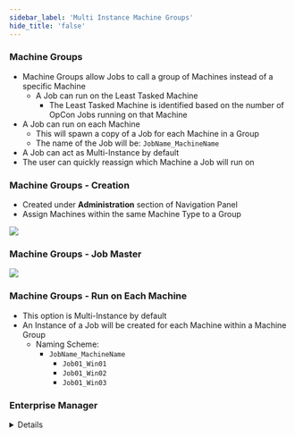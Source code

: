 ```yaml
---
sidebar_label: 'Multi Instance Machine Groups'
hide_title: 'false'
---
```


### Machine Groups

* Machine Groups allow Jobs to call a group of Machines instead of a specific Machine
    * A Job can run on the Least Tasked Machine
        * The Least Tasked Machine is identified based on the number of OpCon Jobs running on that Machine
* A Job can run on each Machine
    * This will spawn a copy of a Job for each Machine in a Group
    * The name of the Job will be: ```JobName_MachineName```
* A Job can act as Multi-Instance by default
* The user can quickly reassign which Machine a Job will run on

### Machine Groups - Creation

* Created under **Administration** section of Navigation Panel
* Assign Machines within the same Machine Type to a Group 

![](../static/imgadvanced/Machine_Group_Adv_SM.png)

### Machine Groups - Job Master

![](../static/imgadvanced/Machine_Group_Master_Job_Adv_SM.png)

### Machine Groups - Run on Each Machine

* This option is Multi-Instance by default
* An Instance of a Job will be created for each Machine within a Machine Group
    * Naming Scheme:
        *  ```JobName_MachineName```
            * ```Job01_Win01```
            * ```Job01_Win02```
            * ```Job01_Win03```


### Enterprise Manager

<details>

#### Machine Groups

* Machine Groups allow Jobs to call a group of Machines instead of a specific Machine
    * A Job can run on the Least Tasked Machine
        * The Least Tasked Machine is identified based on the number of OpCon Jobs running on that Machine
* A Job can run on each Machine
    * This will spawn a copy of a Job for each Machine in a Group
    * The name of the Job will be: ```JobName_MachineName```
* A Job can act as Multi-Instance by default
* The user can quickly reassign which Machine a Job will run on

#### Machine Groups - Creation

* Created under **Administration** section of Navigation Panel
* Assign Machines within the same Machine Type to a Group 

![](../static/imgadvanced/MachineGroupCreate.png)

#### Machine Groups - Job Master

![](../static/imgadvanced/MachineGroupJobMaster.png)

#### Machine Groups - Run on Each Machine

* This option is Multi-Instance by default
* An Instance of a Job will be created for each Machine within a Machine Group
    * Naming Scheme:
        *  ```JobName_MachineName```
        *  ```Job01_Win01```

![](../static/imgadvanced/MachineGroups.png)

</details>